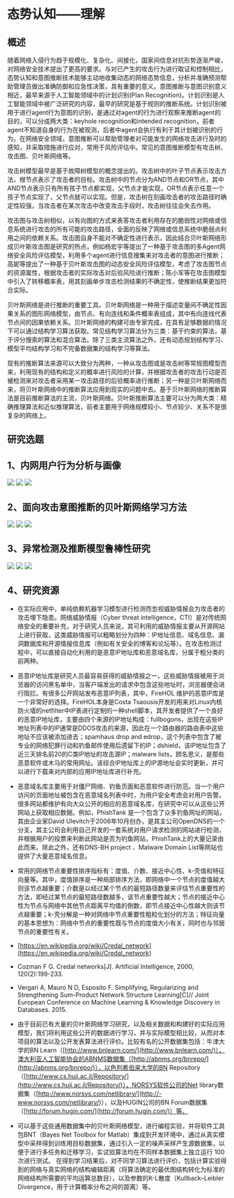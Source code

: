 
# 态势认知——理解

## 概述

随着网络入侵行为趋于规模化、复杂化、间接化，国家间信息对抗形势逐渐严峻，对网络安全技术提出了更高的要求。与对已产生的攻击行为进行取证和控制相比，态势认知和意图推断技术能够主动地收集动态的网络态势信息，分析并准确预测帮助管理员做出准确防御和应急性决策，具有重要的意义。意图推断与意图识别意义相近，最早来源于人工智能领域中的计划识别(Plan Recognition)。计划识别是人工智能领域中被广泛研究的内容，最早的研究是基于规则的推断系统。计划识别被用于进行agent行为意图的识别，是通过对agent的行为进行观察来推断agent的目的，可以分成两大类：keyhole recognition和intended recognition，前者agent不知道自身的行为在被观测，后者中agent会执行有利于其计划被识别的行为。在网络安全领域，意图推断可以帮助管理者对可能发生的网络攻击进行及时的感知，并采取措施进行应对，常用于风险评估中。常见的意图推断模型有攻击树、攻击图、贝叶斯网络等。

攻击树模型最早是基于故障树模型的概念提出的。攻击树中的叶子节点表示攻击方法，根节点表示了攻击者的目标。攻击树中的节点分为AND节点和OR节点，其中AND节点表示只有所有孩子节点都实现，父节点才能实现，OR节点表示任意一个孩子节点实现了，父节点就可以实现。但是，攻击树在刻画攻击者的攻击路径时确定性较强，当攻击者在某次攻击中改变攻击手段时，攻击树往往会失去作用。

攻击图与攻击树相似，以有向图的方式来表答攻击者利用存在的脆弱性对网络或信息系统进行攻击的所有可能的攻击路径，全面的反映了网络或信息系统中脆弱点利用之间的依赖关系。攻击图自身不能对不确定性进行表示，因此结合贝叶斯网络形成贝叶斯攻击图是研究的热点，例如杨宏宇等提出了一种基于攻击图的多Agent网络安全风险评估模型，利用多个agent进行信息搜集来对攻击者的意图进行推断；高妮等提出了一种基于贝叶斯攻击图的动态安全风险评估模型，考虑了攻击图节点的资源属性，根据攻击者的实际攻击对后验风险进行推断；陈小军等在攻击图模型中引入了转移概率表，用其刻画单步攻击检测结果的不确定性，使推断结果更加符合实际。

贝叶斯网络是进行推断的重要工具。贝叶斯网络是一种用于描述变量间不确定性因果关系的图形网络模型，由节点、有向连线和条件概率表组成，其中有向连线代表节点间的因果依赖关系。贝叶斯网络的构建可由专家完成，在具有足够数据的情况下可以通过结构学习算法获取。常见结构学习算法分为三类：基于约束的算法，基于评分搜索的算法和混合算法。除了三类主流算法之外，还有动态规划结构学习、模型平均结构学习和不完备数据集的结构学习等算法。

现有的推断算法来源可以大致分为两种，一种从攻击图或是攻击树等常规图模型而来，利用现有的结构和定义的概率进行风险的计算，并根据攻击者的攻击行动是否被检测来对攻击者采用某一攻击路径的后验概率进行推断；另一种是贝叶斯网络而来，将贝叶斯网络中的推断算法应用到现实的问题中去。基于贝叶斯网络的推断算法是目前推断算法的主流，贝叶斯网络。贝叶斯推断算法主要可以分为两大类：精确推理算法和近似推理算法，前者主要用于网络规模较小、节点较少、关系不是很复杂的网络上。


## 研究选题

## 1、内网用户行为分析与画像 ##

![](./project/幻灯片15.jpg)
![](./project/幻灯片16.jpg)
![](./project/幻灯片17.jpg)

## 2、面向攻击意图推断的贝叶斯网络学习方法 ##

![](./project/幻灯片18.jpg)
![](./project/幻灯片19.jpg)
![](./project/幻灯片20.jpg)

## 3、异常检测及推断模型鲁棒性研究 ##

![](./project/幻灯片21.jpg)
![](./project/幻灯片22.jpg)
![](./project/幻灯片23.jpg)

## 4、研究资源 ##

- 在实际应用中，单纯依赖机器学习模型进行检测而忽视威胁情报会为攻击者的攻击埋下隐患。网络威胁情报（Cyber threat intelligence，CTI）是对传统网络安全的重要补充，对于研究人员来说，其可利用的威胁情报主要从开源网站上进行获取，这类威胁情报可以粗略划分为四种：IP地址信息、域名信息、漏洞数据库和开源情报信息库（例如有关安全的博客和论坛等）。在攻击检测过程中，可以直接自动化利用的是恶意IP地址库和恶意域名库，分属于粗分类的前两种。

- 恶意IP地址库是研究人员最容易获得的威胁情报之一，这些威胁情报被用于浏览器的访问黑名单中，当客户端发出的请求中包含这些地址时，浏览器便会进行阻拦。有很多公开网站发布恶意IP列表，其中，FireHOL 维护的恶意IP库是一个非常好的选择。FireHOL本身是Costa Tsaousis开发的用来对Linux内核防火墙的netfilter中IP表进行定制的一种shell脚本，其开发者提供了一个良好的恶意IP地址库，主要由四个来源的IP地址构成：fullbogons，出现在这些IP地址列表中的IP通常是DDOS攻击的来源，因此在一个路由器的路由表中这些地址不应该被添加进去；spamhaus drop and edrop，这个列表中包含了被专业的网络犯罪行动和钓鱼邮件使用后遗留下的IP；dshield，该IP地址包含了近三天排名前20的C类IP地址的攻击源IP；malware lists，顾名思义，是那些恶意软件或木马的常用网址。该综合IP地址库上的IP源地址会实时更新，并可以进行下载来对内部的应用IP地址库进行补充。

- 恶意域名库主要用于对僵尸网络、钓鱼页面和恶意软件进行防范。当一个用户访问的页面地址被包含在恶意域名列表中时，为用户安全考虑会对用户告警。很多网站都维护有向大众公开的相应的恶意域名库，在研究中可以从这些公开网站上获取相应数据。例如，PhishTank 是一个包含了众多钓鱼网址的网站，其由企业家David Ulevitch于2006年10月创办，是其主公司OpenDNS的一个分支，其主公司会利用自己开发的一套系统对用户请求检测的网站进行检测，并根据用户的投票来判断此网站是否为钓鱼网站，PhishTank上的大量记录由此而来。除此之外，还有DNS-BH project 、Malware Domain List等网站也提供了大量恶意域名信息。

- 常用的网络节点重要性排序指标有：度值、介数、接近中心性、k-壳值和特征向量等。其中，度值排序是一种局部排序方法，即网络中一个节点的度值越大则该节点越重要；介数是以经过某个节点的最短路径数量来评估节点重要性的方法，即经过某节点的最短路径数越多，该节点重要性越大；节点的接近中心性为节点与网络中其他节点距离平均值的倒数，即节点接近中心性越大则该节点越重要；k-壳分解是一种对网络中节点重要性粗粒化划分的方法；特征向量的基本思想为：网络中节点的重要性既与节点的度值大小有关，同时也与邻居节点的重要性有关。
- [https://en.wikipedia.org/wiki/Credal_network](https://en.wikipedia.org/wiki/Credal_network)
- Cozman F G. Credal networks[J]. Artificial Intelligence, 2000, 120(2):199-233.
- Vergari A, Mauro N D, Esposito F. Simplifying, Regularizing and Strengthening Sum-Product Network Structure Learning[C]// Joint European Conference on Machine Learning & Knowledge Discovery in Databases. 2015.

- 由于目前已有大量的贝叶斯网络学习研究，以及相关数据和构建好的实际应用模型，我们将利用这些公开的数据进行学习，并与实际模型相比较，从而对本项目的算法以及公开发表算法进行评价。比较有名的公开数据集包括：牛津大学的BN Learn（[http://www.bnlearn.com/](http://www.bnlearn.com/)），澳大利亚人工智能协会的ABNMS数据集（[http://abnms.org/bnrepo/](http://abnms.org/bnrepo/)），以色列希伯来大学的BN Repository（[http://www.cs.huji.ac.il/Repository/](http://www.cs.huji.ac.il/Repository/)），NORSYS软件公司的Net library数据集（[http://www.norsys.com/netlibrary/](http://- www.norsys.com/netlibrary/)），以及HUGIN公司的BN Forum数据集（[http://forum.hugin.com/](http://forum.hugin.com/)）等。

- 可以基于这些通用数据集中的贝叶斯网络模型，进行编程实验，并将软件工具包BNT（Bayes Net Toolbox for Matlab）集成到开发环境中，通过从真实模型中采样得到训练用目标数据集，通过引入一定的噪声采样产生源数据集，以便于进行多任务和迁移学习，实试验算法均在不同样本数据集上独立运行 100次进行测试。 在得到学习结果后，对不同学习算法进行评价，包括计算实验得到的网络与真实网络的结构编辑距离（将算法确定的最优图结构转化为标准的网络结构所需要的平均运算总数目），以及参数的K-L散度（Kullback–Leibler Divergence，用于计算概率分布之间的距离）等。


